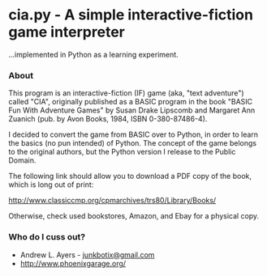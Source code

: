 # cia.py - A simple interactive-fiction game interpreter

...implemented in Python as a learning experiment.

### About ###

This program is an interactive-fiction (IF) game (aka, "text adventure") called
"CIA", originally published as a BASIC program in the book "BASIC Fun With 
Adventure Games" by Susan Drake Lipscomb and Margaret Ann Zuanich (pub. by Avon 
Books, 1984, ISBN 0-380-87486-4).

I decided to convert the game from BASIC over to Python, in order to learn the 
basics (no pun intended) of Python. The concept of the game belongs to the 
original authors, but the Python version I release to the Public Domain.

The following link should allow you to download a PDF copy of the book, which is
long out of print:

http://www.classiccmp.org/cpmarchives/trs80/Library/Books/

Otherwise, check used bookstores, Amazon, and Ebay for a physical copy.

### Who do I cuss out? ###

* Andrew L. Ayers - junkbotix@gmail.com
* http://www.phoenixgarage.org/
